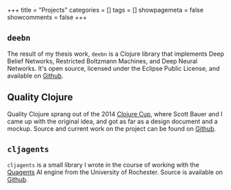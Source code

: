+++
title = "Projects"
categories = []
tags = []
showpagemeta = false
showcomments = false
+++

## `deebn`
The result of my thesis work, `deebn` is a Clojure library that
implements Deep Belief Networks, Restricted Boltzmann Machines, and
Deep Neural Networks. It's open source, licensed under the Eclipse
Public License, and available on
[Github](https://github.com/jcsims/deebn).

## Quality Clojure
Quality Clojure sprang out of the 2014
[Clojure Cup](https://clojurecup.com/#/), where Scott Bauer and I came
up with the original idea, and got as far as a design document and a
mockup. Source and current work on the project can be found on
[Github](https://github.com/quality-clojure/qualityclj).

## `cljagents`

`cljagents` is a small library I wrote in the course of working with
the [Quagents](http://www.cs.rochester.edu/trac/quagents) AI engine
from the University of Rochester. Source is available on
[Github](https://github.com/jcsims/cljagents).


